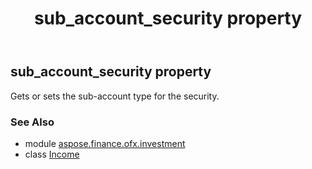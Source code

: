 ﻿---
title: sub_account_security property
second_title: Aspose.Finance for Python via .NET API References
description: 
type: docs
weight: 100
url: /python-net/aspose.finance.ofx.investment/income/sub_account_security/
is_root: false
---

## sub_account_security property


Gets or sets the sub-account type for the security.

### See Also
* module [aspose.finance.ofx.investment](../../)
* class [Income](/finance/python-net/aspose.finance.ofx.investment/income)

